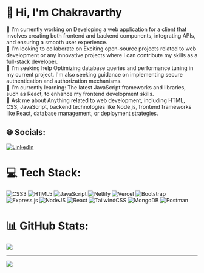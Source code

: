 # 💫 Hi, I'm Chakravarthy
🔭 I’m currently working on Developing a web application for a client that involves creating both frontend and backend components, integrating APIs, and ensuring a smooth user experience.<br>👯 I’m looking to collaborate on Exciting open-source projects related to web development or any innovative projects where I can contribute my skills as a full-stack developer.<br>🤝 I’m seeking help Optimizing database queries and performance tuning in my current project. I'm also seeking guidance on implementing secure authentication and authorization mechanisms.<br>🌱 I’m currently learning: The latest JavaScript frameworks and libraries, such as React, to enhance my frontend development skills.<br>💬 Ask me about Anything related to web development, including HTML, CSS, JavaScript, backend technologies like Node.js, frontend frameworks like React, database management, or deployment strategies.<br>


## 🌐 Socials:
[![LinkedIn](https://img.shields.io/badge/LinkedIn-%230077B5.svg?logo=linkedin&logoColor=white)](https://linkedin.com/in/chakravarthy-e) 

# 💻 Tech Stack:
![CSS3](https://img.shields.io/badge/css3-%231572B6.svg?style=flat&logo=css3&logoColor=white) ![HTML5](https://img.shields.io/badge/html5-%23E34F26.svg?style=flat&logo=html5&logoColor=white) ![JavaScript](https://img.shields.io/badge/javascript-%23323330.svg?style=flat&logo=javascript&logoColor=%23F7DF1E) ![Netlify](https://img.shields.io/badge/netlify-%23000000.svg?style=flat&logo=netlify&logoColor=#00C7B7) ![Vercel](https://img.shields.io/badge/vercel-%23000000.svg?style=flat&logo=vercel&logoColor=white) ![Bootstrap](https://img.shields.io/badge/bootstrap-%23563D7C.svg?style=flat&logo=bootstrap&logoColor=white) ![Express.js](https://img.shields.io/badge/express.js-%23404d59.svg?style=flat&logo=express&logoColor=%2361DAFB) ![NodeJS](https://img.shields.io/badge/node.js-6DA55F?style=flat&logo=node.js&logoColor=white) ![React](https://img.shields.io/badge/react-%2320232a.svg?style=flat&logo=react&logoColor=%2361DAFB) ![TailwindCSS](https://img.shields.io/badge/tailwindcss-%2338B2AC.svg?style=flat&logo=tailwind-css&logoColor=white) ![MongoDB](https://img.shields.io/badge/MongoDB-%234ea94b.svg?style=flat&logo=mongodb&logoColor=white) ![Postman](https://img.shields.io/badge/Postman-FF6C37?style=flat&logo=postman&logoColor=white)
# 📊 GitHub Stats:

![](https://github-readme-streak-stats.herokuapp.com/?user=Chakravarthy-E&theme=dark&hide_border=false)<br/>

---
[![](https://visitcount.itsvg.in/api?id=Chakravarthy-E&icon=5&color=1)](https://visitcount.itsvg.in)

<!-- Proudly created with GPRM ( https://gprm.itsvg.in ) -->
